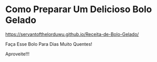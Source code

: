 # Como Preparar Um Delicioso Bolo Gelado
https://servantofthelorduwu.github.io/Receita-de-Bolo-Gelado/

Faça Esse Bolo Para Dias Muito Quentes!

Aproveite!!!

